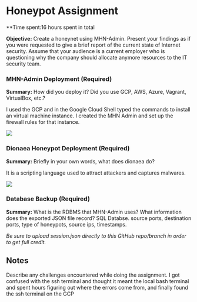 # Honeypot Assignment

**Time spent:16 hours spent in total

**Objective:** Create a honeynet using MHN-Admin. Present your findings as if you were requested to give a brief report of the current state of Internet security. Assume that your audience is a current employer who is questioning why the company should allocate anymore resources to the IT security team.

### MHN-Admin Deployment (Required)

**Summary:** How did you deploy it? Did you use GCP, AWS, Azure, Vagrant, VirtualBox, etc.?

I used the GCP and in the Google Cloud Shell typed the commands to install an virtual machine instance. I created the MHN Admin and set up the firewall rules for that instance.

<img src="mhn-admin.gif">

### Dionaea Honeypot Deployment (Required)

**Summary:** Briefly in your own words, what does dionaea do?

It is a scripting language used to attract attackers and captures malwares.

<img src="dionaea-honeypot.gif">

### Database Backup (Required) 

**Summary:** What is the RDBMS that MHN-Admin uses? What information does the exported JSON file record?
SQL Databse. source ports, destination ports, type of honeypots, source ips, timestamps.

*Be sure to upload session.json directly to this GitHub repo/branch in order to get full credit.*


## Notes

Describe any challenges encountered while doing the assignment.
I got confused with the ssh terminal and thought it meant the local bash terminal and spent hours figuring out where the errors come from, and finally found the ssh terminal on the GCP
